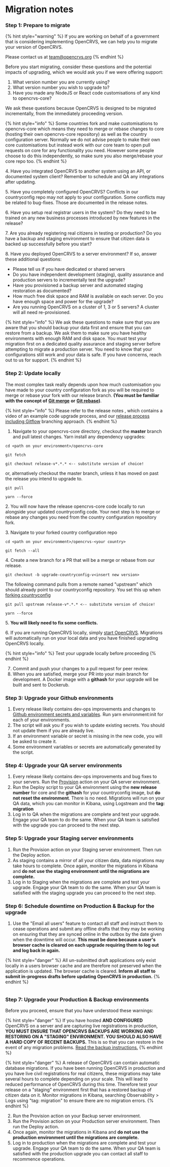 # Migration notes

### Step 1: Prepare to migrate

{% hint style="warning" %}
If you are working on behalf of a government that is considering implementing OpenCRVS, we can help you to migrate your version of OpenCRVS.

Please contact us at [team@opencrvs.org](mailto:team@opencrvs.org?subject:WebsiteEnquiry)
{% endhint %}

Before you start migrating, consider these questions and the potential impacts of upgrading, which we would ask you if we were offering support:

1. What version number you are currently using?
2. What version number you wish to upgrade to?
3. Have you made any NodeJS or React code customisations of any kind to opencrvs-core?

We ask these questions because OpenCRVS is designed to be migrated incrementally, from the immediately proceeding version.

{% hint style="info" %}
Some countries fork and make customisations to opencrvs-core which means they need to merge or rebase changes to core (hosting their own opencrvs-core repository) as well as the country configuration server. Normally we do not advise people to make their own core customisations but instead work with our core team to open pull requests on core for any functionality you need. However some people choose to do this independently, so make sure you also merge/rebase your core repo too.
{% endhint %}

4\. Have you integrated OpenCRVS to another system using an API, or documented system client? Remember to schedule and QA any integrations after updating.

5\. Have you completely configured OpenCRVS? Conflicts in our countryconfig repo may not apply to your configuration. Some conflicts may be related to bug-fixes. Those are documented in the release notes.

6\. Have you setup real registrar users in the system? Do they need to be trained on any new business processes introduced by new features in the release?

7\. Are you already registering real citizens in testing or production? Do you have a backup and staging environment to ensure that citizen data is backed up successfully before you start?

8\. Have you deployed OpenCRVS to a server environment? If so, answer these additional questions:

* Please tell us if you have dedicated or shared servers
* Do you have independent development (staging), quality assurance and production servers to incrementally test the upgrade?
* Have you provisioned a backup server and automated staging restoration as documented?
* How much free disk space and RAM is available on each server. Do you have enough space and power for the upgrade?
* Are you running OpenCRVS on a cluster of 1, 3 or 5 servers? A cluster will all need re-provisioned.

{% hint style="info" %}
We ask these questions to make sure that you are aware that you should backup your data first and ensure that you can restore from a backup. We ask them to make sure you have healthy environments with enough RAM and disk space. You must test your migration first on a dedicated quality assurance and staging server before attempting to migrate a production server. You need to know that your configurations still work and your data is safe. If you have concerns, reach out to us for support.
{% endhint %}

### Step 2: Update locally

The most complex task really depends upon how much customisation you have made to your country configuration fork as you will be required to merge or rebase your fork with our release branch. **(You must be familiar with the concept of** [**Git merge**](https://git-scm.com/docs/git-merge) **or** [**Git rebase**](https://www.atlassian.com/git/tutorials/rewriting-history/git-rebase)**)**.

{% hint style="info" %}
Please refer to the release notes , which contains a video of an example code upgrade process, and our [release process including Gitflow](releases/) branching approach.
{% endhint %}

1. Navigate to your opencrvs-core directory, checkout the **master** branch and pull latest changes. Yarn install any dependency upgrades:

```
cd <path on your environment>/opencrvs-core
```

```
git fetch
```

```
git checkout release-v*.*.* <-- substitute version of choice!
```

or, alternatively checkout the master branch, unless it has moved on past the release you intend to upgrade to.

```
git pull
```

```
yarn --force
```

2\. You will now have the release opencrvs-core code locally to run alongside your updated countryconfig code. Your next step is to merge or rebase any changes you need from the country configuration repository fork.

3\. Navigate to your forked country configuration repo

```
cd <path on your environment>/opencrvs-<your country>
```

```
git fetch --all
```

4\. Create a new branch for a PR that will be a merge or rebase from our release.

```
git checkout -b upgrade-countryconfig-v<insert new version>
```

The following command pulls from a remote named "upstream" which should already point to our countryconfig repository. You set this up when [forking countryconfig](../setup/3.-installation/3.2-set-up-your-own-country-configuration/3.2.1-fork-your-own-country-configuration-repository.md)

```
git pull upstream release-v*.*.* <-- substitute version of choice!
```

```
yarn --force
```

5\. **You will likely need to fix some conflicts.**

6\. If you are running OpenCRVS locally, simply [start OpenCRVS](../setup/3.-installation/3.1-set-up-a-development-environment/3.1.3-starting-and-stopping-opencrvs.md). Migrations will automatically run on your local data and you have finished upgrading OpenCRVS locally.

{% hint style="info" %}
Test your upgrade locally before proceeding
{% endhint %}

7. Commit and push your changes to a pull request for peer review.
8. When you are satisfied, merge your PR into your main branch for development. A Docker image with a **githash** for your upgrade will be built and sent to Dockerub.

### Step 3: Upgrade your Github **environments**

1. Every release likely contains dev-ops improvements and changes to [Github environment secrets and variables](../setup/3.-installation/3.3-set-up-a-server-hosted-environment/4.3.4-create-a-github-environment/).  Run yarn environment:init for each of your environments. &#x20;
2. The script will ask you if you wish to update existing secrets.  You should not update them if you are already live.
3. If an environment variable or secret is missing in the new code, you will be asked to create it.
4. Some environment variables or secrets are automatically generated by the script.

### Step 4: Upgrade your QA server **environments**

1. Every release likely contains dev-ops improvements and bug fixes to your servers. Run the [Provision](../setup/3.-installation/3.3-set-up-a-server-hosted-environment/4.3.5-provisioning-servers) action on your QA server environment.
2. Run the Deploy script to your QA environment using the **new release number** for core and the **githash** for your countryconfig image, but **do not reset the environment**. There is no need. Migrations will run on your QA data, which you can monitor in Kibana, using Logstream and the **tag: migration**
3. Log in to QA when the migrations are complete and test your upgrade. Engage your QA team to do the same. When your QA team is satisfied with the upgrade you can proceed to the next step.

### Step 5: Upgrade your Staging server **environments**

1. Run the Provision action on your Staging server environment. Then run the Deploy action.
2. As staging contains a mirror of all your citizen data, data migrations may take hours to complete. Once again, monitor the migrations in Kibana and **do not use the staging environment until the migrations are complete.**
3. Log in to Staging when the migrations are complete and test your upgrade. Engage your QA team to do the same. When your QA team is satisfied with the staging upgrade you can proceed to the next step.

### Step 6: Schedule downtime on Production & Backup for the upgrade

1. Use the "Email all users" feature to contact all staff and instruct them to cease operations and submit any offline drafts that they may be working on ensuring that they are synced online in the outbox by the date given when the downtime will occur. **This must be done because a user's browser cache is cleared on each upgrade requiring them to log out and log back in again.**

{% hint style="danger" %}
All un-submitted draft applications only exist locally in a users browser cache and are therefore not preserved when the application is updated. The browser cache is cleared. **Inform all staff to submit in-progress drafts before updating OpenCRVS in production.**
{% endhint %}

<figure><img src="../.gitbook/assets/Screenshot 2024-12-11 at 08.44.32.png" alt=""><figcaption></figcaption></figure>

### Step 7: Upgrade your Production & Backup environments

Before you proceed, ensure that you have understood these warnings:

{% hint style="danger" %}
If you have hosted **AND CONFIGURED** OpenCRVS on a server and are capturing live registrations in production, **YOU MUST ENSURE THAT OPENCRVS BACKUPS ARE WORKING AND RESTORING ON A "STAGING" ENVIRONMENT. YOU SHOULD ALSO HAVE A HARD COPY OF RECENT BACKUPS.** This is so that you can restore in the event of any migration problems. [Read the backup instructions.](../setup/3.-installation/3.3-set-up-a-server-hosted-environment/4.3.7-backup-and-restore)
{% endhint %}

{% hint style="danger" %}
A release of OpenCRVS can contain automatic database migrations. If you have been running OpenCRVS in production and you have live civil registrations for real citizens, these migrations may take several hours to complete depending on your scale. This will lead to reduced performance of OpenCRVS during this time. Therefore test your release on a "staging" environment first that has a restored backup of citizen data on it. Monitor migrations in Kibana, searching Observability > Logs using "tag: migration" to ensure there are no migration errors.
{% endhint %}

2. Run the Provision action on your Backup server environment.
3. Run the Provision action on your Production server environment. Then run the Deploy action.
4. Once again, monitor the migrations in Kibana and **do not use the production environment until the migrations are complete.**
5. Log in to production when the migrations are complete and test your upgrade. Engage your QA team to do the same. When your QA team is satisfied with the production upgrade you can contact all staff to recommence operations.
